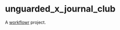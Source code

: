 # unguarded_x_journal_club

A [workflowr][] project.

[workflowr]: https://github.com/jdblischak/workflowr
